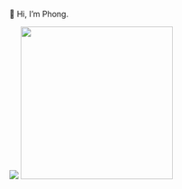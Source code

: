 👋 Hi, I’m Phong.
    <div>
        <img src="https://i.giphy.com/media/v1.Y2lkPTc5MGI3NjExOHcxa2plNmw0ZnFuZmRjNDM4ODUwZTIyemx3eGZpdWQ2bHJkdzlrYiZlcD12MV9pbnRlcm5hbF9naWZfYnlfaWQmY3Q9Zw/BPJmthQ3YRwD6QqcVD/giphy.gif">
        <img src="https://i.giphy.com/media/v1.Y2lkPTc5MGI3NjExamhqcWd0dnlwd2s5cTRuYjM1cGE3Z25wbzZ0NGsxYnozaWhhaGVrOCZlcD12MV9pbnRlcm5hbF9naWZfYnlfaWQmY3Q9Zw/rBszdmXbzglQUX7N4j/giphy.gif" height="270">
    </div>
